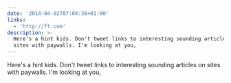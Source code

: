 ```yaml
---
date: '2014-04-02T07:04:38+01:00'
links:
  - 'http://ft.com'
description: >-
  Here's a hint kids. Don't tweet links to interesting sounding articles on
  sites with paywalls. I'm looking at you,
---
```

Here's a hint kids. Don't tweet links to interesting sounding articles on sites with paywalls. I'm looking at you, 
